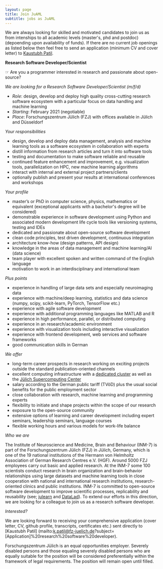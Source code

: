 ```yaml
---
layout: page
title: Join JuAML
subtitle: jobs as JuAML
---
```


We are always looking for skilled and motivated candidates to join us as from intenships to all academic levels (master's, phd and postdoc) (depoending upon availability of funds).
If there are no current job openings as listed below then feel free to send an application (minimum CV and cover letter) to [Kaustubh Patil](mailto:k.patil@fz-juelich.de).


**Research Software Developer/Scientist**

☞ Are you a programmer interested in research and passionate about open-source?

*We are looking for a Research Software Developer/Scientist (m/f/d)*

-	*Role*: design, develop and deploy high quality cross-cutting research software ecosystem with a particular focus on data handling and machine learning
-	*Starting*: February 2021 (negotiable)
-	*Place*: Forschungszentrum Jülich (FZJ) with offices available in Jülich and Düsseldorf

*Your responsibilities*
-	design, develop and deploy data management, analysis and machine learning tools as a software ecosystem in collaboration with experts
-	distill information from research articles and turn it into software tools
-	testing and documentation to make software reliable and reusable
-	continued feature enhancement and improvement, e.g. visualization tools, parallelization on HPC, new machine learning algorithms
-	interact with internal and external project partners/clients
-	optionally publish and present your results at international conferences and workshops

*Your profile*
-	master’s or PhD in computer science, physics, mathematics or equivalent (exceptional applicants with a bachelor's degree will be considered)
-	demonstrable experience in software development using Python and associated modern development life cycle tools like versioning systems, testing and IDEs
-	dedicated and passionate about open-source software development
-	clean code principles, test driven development, continuous integration
-	architecture know-how (design patterns, API design)
-	knowledge in the areas of data management and machine learning/AI (data science)
-	team player with excellent spoken and written command of the English language
-	motivation to work in an interdisciplinary and international team

*Plus points*
-	experience in handling of large data sets and especially neuroimaging data
-	experience with machine/deep learning, statistics and data science (numpy, scipy, scikit-learn, PyTorch, TensorFlow etc.)
-	experience with agile software development
-	experience with additional programming languages like MATLAB and R
-	experience in high performance, parallel, or distributed computing
-	experience in an research/academic environment
-	experience with visualization tools including interactive visualization
-	experience with frontend development, web services and software frameworks
-	good communication skills in German

*We offer*
-	long-term career prospects in research working on exciting projects outside the standard publication-oriented channels
-	excellent computing infrastructure with a [dedicated cluster](https://docs.inm7.de/cluster/) as well as the [Jülich Supercomputing Center](https://www.fz-juelich.de/ias/jsc/EN)
-	salary according to the German public tariff (TVöD) plus the usual social benefits for the public employment sector
-	close collaboration with research, machine learning and programming experts
-	flexibility to initiate and shape projects within the scope of our research
-	exposure to the open-source community
-	extensive options of learning and career development including expert seminars, leadership seminars, language courses
-	flexible working hours and various models for work-life balance

*Who we are*

The Institute of Neuroscience and Medicine, Brain and Behaviour (INM-7) is part of the Forschungszentrum Jülich (FZJ) in Jülich, Germany, which is one of the 19 national institutions of the Hermann von Helmholtz Association of German Research Centres e.V. (HGF). Around 5000 FZJ employees carry out basic and applied research. At the INM-7 some 100 scientists conduct research in brain organization and brain-behavior relationships using large datasets and machine learning tools in close cooperation with national and international research institutions, research-oriented clinics and public institutions. INM-7 is committed to open-source software development to improve scientific processes, replicability and reusability (see; [julearn](https://juaml.github.io/julearn) and [DataLad](https://www.datalad.org/)). To extend our efforts in this direction, we are looking for a colleague to join us as a research software developer.

*Interested?*

We are looking forward to receiving your comprehensive application (cover letter, CV, github profile, transcripts, certificates etc.) sent directly to [Kaustubh Patil] (mailto:k.patil@fz-juelich.de?subject=[Application]%20research%20software%20developer).

Forschungszentrum Jülich is an equal opportunities employer. Severely disabled persons and those equaling severely disabled persons who are equally suitable for the position will be considered preferentially within the framework of legal requirements. The position will remain open until filled.


